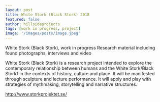 ```yaml
---
layout: post
title: White Stork (Black Stork) 2018
featured: false
author: hillsideprojects
tags: [work in progress, project]
image: '/images/posts/image.jpeg'
---
```


White Stork (Black Stork), work in progress
Research material including found photographs, interviews and video

White Stork (Black Stork) is a research project intended to explore the contemporary relationship between humans and the White Stork/Black Stork1 in the contexts of history, culture and place. It will be manifested through sculpture and lecture performance. It will apply and play with strategies of mythmaking, storytelling and narrative structures.

http://www.storkprojektet.se/
